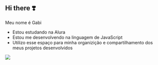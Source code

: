 ## Hi there ❣️

Meu nome é Gabi

- Estou estudando na Alura
- Estou me desenvolvendo na linguagem de JavaScript
- Utilizo esse espaço para minha organizição e compartilhamento dos meus projetos desenvolvidos


![](https://giphy.com/gifs/kpop-aespa-karina-ZBasOGXvz760zOSqpx)
